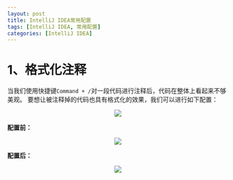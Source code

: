```yaml
---
layout: post
title: IntelliJ IDEA常用配置
tags: [IntelliJ IDEA, 常用配置]
categories: [IntelliJ IDEA]
---
```




# 1、格式化注释

当我们使用快捷键`Command + /`对一段代码进行注释后，代码在整体上看起来不够美观。
要想让被注释掉的代码也具有格式化的效果，我们可以进行如下配置：

<div style="text-align: center;">
    <image src="{{ post.url }}/static/images/intellij/comment_with_format_settings.png"></image>
</div>

**配置前：**
<div style="text-align: center;">
    <image src="{{ post.url }}/static/images/intellij/comment_at_first_column.png"></image>
</div>

**配置后：**
<div style="text-align: center;">
    <image src="{{ post.url }}/static/images/intellij/comment_with_format.png"></image>
</div>






